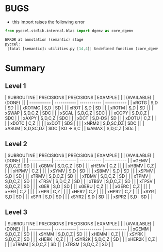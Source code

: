 # BUGS

* this import raises the following error
```python
from pyccel.stdlib.internal.blas import dgemv as core_dgemv

ERROR at annotation (semantic) stage
pyccel:
 |fatal [semantic]: utilities.py [14,4]| Undefined function (core_dgemv)
```


# Summary

## Level 1

| SUBROUTINE  | PRECISIONS  | PRECISIONS  | EXAMPLE     |
|             | (AVAILABLE) |    (DONE)   |             |
| ----------- | ----------- | ----------- | ----------- |
| xROTG       | S,D         | SD          |             |
| xROTMG      | S,D         | SD          |             |
| xROT        | S,D         | SD          |             |
| xROTM       | S,D         | SD          |             |
| xSWAP       | S,D,C,Z     | SDC         |             |
| xSCAL       | S,D,C,Z     | SDC         |             |
| xCOPY       | S,D,C,Z     | SDC         |             |
| xAXPY       | S,D,C,Z     | SDC         |             |
| xDOT        | S,D-DS      | SD          |             |
| xDOTU       | C,Z         |             |             |
| xDOTC       | C,Z         |             |             |
| xxDOT       | SDS         |             |             |
| xNRM2       | S,D,SC,DZ   | SDC         |             |
| xASUM       | S,D,SC,DZ   | SDC         | KO -> S,C   |
| IxAMAX      | S,D,C,Z     | SDc         |             |


## Level 2 

| SUBROUTINE  | PRECISIONS   | PRECISIONS  | EXAMPLE     |
|             | (AVAILABLE)  |   (DONE)    |             |
| ----------- | -----------  | ----------- | ----------- |
| xGEMV       | S,D,C,Z      | SD          |             |
| xGBMV       | S,D,C,Z      | SD          |             |
| xHEMV       | C,Z          |             |             |
| xHBMV       | C,Z          |             |             |
| xHPMV       | C,Z          |             |             |
| xSYMV       | S,D          | SD          |             |
| xSBMV       | S,D          | SD          |             |
| xSPMV       | S,D          | SD          |             |
| xTRMV       | S,D,C,Z      | SD          |             |
| xTBMV       | S,D,C,Z      | SD          |             |
| xTPMV       | S,D,C,Z      | SD          |             |
| xTRSV       | S,D,C,Z      | SD          |             |
| xTBSV       | S,D,C,Z      | SD          |             |
| xTPSV       | S,D,C,Z      | SD          |             |
| xGER        | S,D          | SD          |             |
| xGERU       | C,Z          |             |             |
| xGERC       | C,Z          |             |             |
| xHER        | C,Z          |             |             |
| xHPR        | C,Z          |             |             |
| xHER2       | C,Z          |             |             |
| xHPR2       | C,Z          |             |             |
| xSYR        | S,D          | SD          |             |
| xSPR        | S,D          | SD          |             |
| xSYR2       | S,D          | SD          |             |
| xSPR2       | S,D          | SD          |             |

## Level 3 

| SUBROUTINE  | PRECISIONS   | PRECISIONS  | EXAMPLE     |
|             | (AVAILABLE)  |   (DONE)    |             |
| ----------- | -----------  | ----------- | ----------- |
| xGEMM       | S,D,C,Z      | SD          |             |
| xSYMM       | S,D,C,Z      | SD          |             |
| xHEMM       | C,Z          |             |             |
| xSYRK       | S,D,C,Z      | SD          |             |
| xHERK       | C,Z          |             |             |
| xSYR2K      | S,D,C,Z      | SD          |             |
| xHER2K      | C,Z          |             |             |
| xTRMM       | S,D,C,Z      | SD          |             |
| xTRSM       | S,D,C,Z      | SD          |             |
